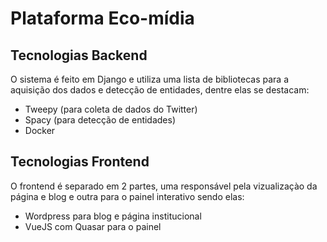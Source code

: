 # Plataforma Eco-mídia

## Tecnologias Backend
O sistema é feito em Django e utiliza uma lista de bibliotecas para a aquisição dos dados e detecção de entidades, dentre elas se destacam:
* Tweepy (para coleta de dados do Twitter)
* Spacy (para detecção de entidades) 
* Docker

## Tecnologias Frontend
O frontend é separado em 2 partes, uma responsável pela vizualizaçào da página e blog e outra para o painel interativo sendo elas:

* Wordpress para blog e página institucional
* VueJS com Quasar para o painel





